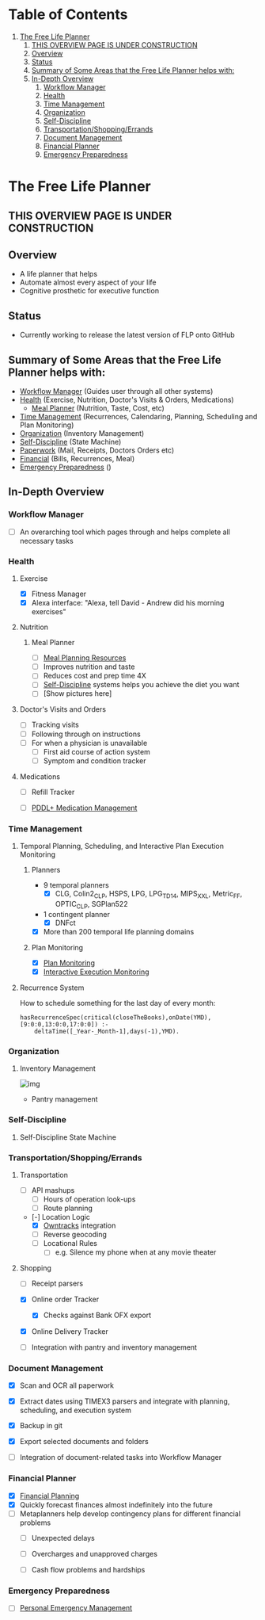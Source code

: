 
# Table of Contents

1.  [The Free Life Planner](#orgee1ad41)
    1.  [THIS OVERVIEW PAGE IS UNDER CONSTRUCTION](#org7ab9c44)
    2.  [Overview](#orgf702e1b)
    3.  [Status](#org1f6ba45)
    4.  [Summary of Some Areas that the Free Life Planner helps with:](#org61ba709)
    5.  [In-Depth Overview](#org6b1e3fd)
        1.  [Workflow Manager](#org372b0f9)
        2.  [Health](#orgb669fa3)
        3.  [Time Management](#orga2222a3)
        4.  [Organization](#orgbb1eb6c)
        5.  [Self-Discipline](#org32ed449)
        6.  [Transportation/Shopping/Errands](#org33c892f)
        7.  [Document Management](#org8b77819)
        8.  [Financial Planner](#org40dcd6a)
        9.  [Emergency Preparedness](#org63adb65)


<a id="orgee1ad41"></a>

# The Free Life Planner


<a id="org7ab9c44"></a>

## THIS OVERVIEW PAGE IS UNDER CONSTRUCTION


<a id="orgf702e1b"></a>

## Overview

-   A life planner that helps
-   Automate almost every aspect of your life
-   Cognitive prosthetic for executive function


<a id="org1f6ba45"></a>

## Status

-   Currently working to release the latest version of FLP onto GitHub


<a id="org61ba709"></a>

## Summary of Some Areas that the Free Life Planner helps with:

-   [Workflow Manager](#org372b0f9) (Guides user through all other systems)
-   [Health](#orgb669fa3) (Exercise, Nutrition, Doctor's Visits & Orders, Medications)
    -   [Meal Planner](#org7629a2f) (Nutrition, Taste, Cost, etc)
-   [Time Management](#orga2222a3) (Recurrences, Calendaring, Planning, Scheduling and Plan Monitoring)
-   [Organization](#orgbb1eb6c) (Inventory Management)
-   [Self-Discipline](#org32ed449) (State Machine)
-   [Paperwork](#org8b77819) (Mail, Receipts, Doctors Orders etc)
-   [Financial](#org40dcd6a) (Bills, Recurrences, Meal)
-   [Emergency Preparedness](#org63adb65) ()


<a id="org6b1e3fd"></a>

## In-Depth Overview


<a id="org372b0f9"></a>

### Workflow Manager

-   [ ] An overarching tool which pages through and helps complete all necessary tasks


<a id="orgb669fa3"></a>

### Health

1.  Exercise

    -   [X] Fitness Manager
    -   [X] Alexa interface: "Alexa, tell David - Andrew did his morning exercises"

2.  Nutrition

    1.  Meal Planner
    
        -   [ ] [Meal Planning Resources](https://frdcsa.org/~andrewdo/WebWiki/MealPlanningResources.html)
        -   [ ] Improves nutrition and taste
        -   [ ] Reduces cost and prep time 4X
        -   [ ] [Self-Discipline](#org32ed449) systems helps you achieve the diet you want
        -   [ ] [Show pictures here]

3.  Doctor's Visits and Orders

    -   [ ] Tracking visits
    -   [ ] Following through on instructions
    -   [ ] For when a physician is unavailable
        -   [ ] First aid course of action system
        -   [ ] Symptom and condition tracker

4.  Medications

    -   [ ] Refill Tracker
    -   [ ] [PDDL+ Medication Management](https://github.com/fareskalaboud/PDDLPlusBenchmarkDomains)


<a id="orga2222a3"></a>

### Time Management

1.  Temporal Planning, Scheduling, and Interactive Plan Execution Monitoring

    1.  Planners
    
        -   9 temporal planners
            -   [X] CLG, Colin2<sub>CLP</sub>, HSPS, LPG, LPG<sub>TD</sub><sub>1</sub><sub>4</sub>, MIPS<sub>XXL</sub>, Metric<sub>FF</sub>, OPTIC<sub>CLP</sub>, SGPlan522
        -   1 contingent planner
            -   [X] DNFct
        -   [X] More than 200 temporal life planning domains
    
    2.  Plan Monitoring
    
        -   [X] [Plan Monitoring](https://github.com/aindilis/plan-monitor#readme)
        -   [X] [Interactive Execution Monitoring](https://frdcsa.org/~andrewdo/iem2-3.mp4)

2.  Recurrence System

    How to schedule something for the last day of every month:
    
        hasRecurrenceSpec(critical(closeTheBooks),onDate(YMD),[9:0:0,13:0:0,17:0:0]) :-
        	deltaTime([_Year-_Month-1],days(-1),YMD).


<a id="orgbb1eb6c"></a>

### Organization

1.  Inventory Management

    ![img](https://frdcsa.org/~andrewdo/projects/flp-screencaps/14.jpg)
    
    -   Pantry management


<a id="org32ed449"></a>

### Self-Discipline

1.  Self-Discipline State Machine


<a id="org33c892f"></a>

### Transportation/Shopping/Errands

1.  Transportation

    -   [ ] API mashups
        -   [ ] Hours of operation look-ups
        -   [ ] Route planning
    -   [-] Location Logic
        -   [X] [Owntracks](https://owntracks.org/) integration
        -   [ ] Reverse geocoding
        -   [ ] Locational Rules
            -   [ ] e.g. Silence my phone when at any movie theater

2.  Shopping

    -   [ ] Receipt parsers
    -   [X] Online order Tracker
        -   [X] Checks against Bank OFX export
    -   [X] Online Delivery Tracker
    -   [ ] Integration with pantry and inventory management


<a id="org8b77819"></a>

### Document Management

-   [X] Scan and OCR all paperwork
-   [X] Extract dates using TIMEX3 parsers and integrate with planning,
    scheduling, and execution system
-   [X] Backup in git
-   [X] Export selected documents and folders
-   [ ] Integration of document-related tasks into Workflow Manager


<a id="org40dcd6a"></a>

### Financial Planner

-   [X] [Financial Planning](https://github.com/aindilis/financial-planning#readme)
-   [X] Quickly forecast finances almost indefinitely into the future
-   [ ] Metaplanners help develop contingency plans for different financial problems
    -   [ ] Unexpected delays
    -   [ ] Overcharges and unapproved charges
    -   [ ] Cash flow problems and hardships


<a id="org63adb65"></a>

### Emergency Preparedness

-   [ ] [Personal Emergency Management](https://frdcsa.org/~andrewdo/ontolog-20220410-reduced.mp4)


